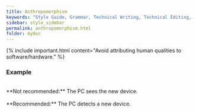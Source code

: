 ```yaml
---
title: Anthropomorphism
keywords: "Style Guide, Grammar, Technical Writing, Technical Editing, Anthropomorphism"
sidebar: style_sidebar
permalink: anthropomorphism.html
folder: mydoc
---
```


{% include important.html content="Avoid attributing human qualities to software/hardware." %}

### Example
<br>
<i class="fa fa-thumbs-down fa-lg" style="color: red;"></i> **Not recommended:** The PC sees the new device.<br><br>
<i class="fa fa-thumbs-up fa-lg" style="color: green;"></i> **Recommended:** The PC detects a new device.<br><br>



